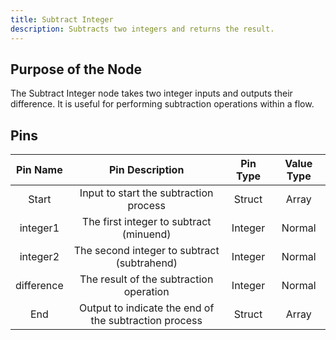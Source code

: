 ```yaml
---
title: Subtract Integer
description: Subtracts two integers and returns the result.
---
```


## Purpose of the Node
The Subtract Integer node takes two integer inputs and outputs their difference. It is useful for performing subtraction operations within a flow.

## Pins
| Pin Name | Pin Description | Pin Type | Value Type |
|:----------:|:-------------:|:------:|:------:|
| Start | Input to start the subtraction process | Struct | Array |
| integer1 | The first integer to subtract (minuend) | Integer | Normal |
| integer2 | The second integer to subtract (subtrahend) | Integer | Normal |
| difference | The result of the subtraction operation | Integer | Normal |
| End | Output to indicate the end of the subtraction process | Struct | Array |